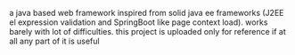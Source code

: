 a java based web framework inspired from solid java ee frameworks (J2EE el expression validation and SpringBoot like page context load). works barely with lot of difficulties. this project is uploaded only for reference if at all any part of it is useful
